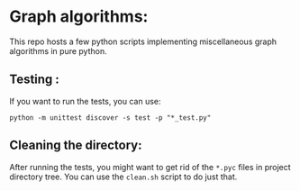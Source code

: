 # Graph algorithms:

This repo hosts a few python scripts implementing miscellaneous graph algorithms in pure python. 

## Testing :
If you want to run the tests, you can use:

```
python -m unittest discover -s test -p "*_test.py"
```

## Cleaning the directory:

After running the tests, you might want to get rid of the `*.pyc` files in project directory tree.  You can use the  `clean.sh` script to do just that.